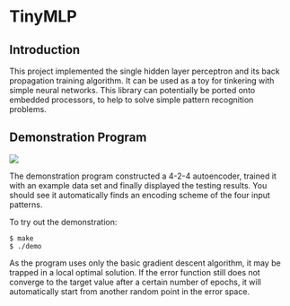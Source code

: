 # TinyMLP

## Introduction

This project implemented the single hidden layer perceptron and its back propagation training algorithm. It can be used as a toy for tinkering with simple neural networks. This library can potentially be ported onto embedded processors, to help to solve simple pattern recognition problems.

## Demonstration Program

![](pics/demo.jpg)

The demonstration program constructed a 4-2-4 autoencoder, trained it with an example data set and finally displayed the testing results. You should see it automatically finds an encoding scheme of the four input patterns.

To try out the demonstration:

```
$ make
$ ./demo
```

As the program uses only the basic gradient descent algorithm, it may be trapped in a local optimal solution. If the error function still does not converge to the target value after a certain number of epochs, it will automatically start from another random point in the error space.
